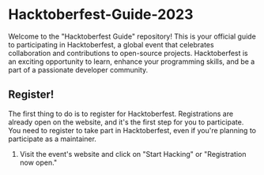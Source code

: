 # Hacktoberfest-Guide-2023

Welcome to the "Hacktoberfest Guide" repository! This is your official guide to participating in Hacktoberfest, a global event that celebrates collaboration and contributions to open-source projects. Hacktoberfest is an exciting opportunity to learn, enhance your programming skills, and be a part of a passionate developer community.

## Register!

The first thing to do is to register for Hacktoberfest. Registrations are already open on the website, and it's the first step for you to participate. You need to register to take part in Hacktoberfest, even if you're planning to participate as a maintainer.

1. Visit the event's website and click on "Start Hacking" or "Registration now open."
